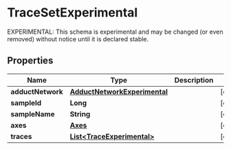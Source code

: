 

# TraceSetExperimental

EXPERIMENTAL: This schema is experimental and may be changed (or even removed) without notice until it is declared stable.

## Properties

| Name | Type | Description | Notes |
|------------ | ------------- | ------------- | -------------|
|**adductNetwork** | [**AdductNetworkExperimental**](AdductNetworkExperimental.md) |  |  [optional] |
|**sampleId** | **Long** |  |  [optional] |
|**sampleName** | **String** |  |  [optional] |
|**axes** | [**Axes**](Axes.md) |  |  [optional] |
|**traces** | [**List&lt;TraceExperimental&gt;**](TraceExperimental.md) |  |  [optional] |



